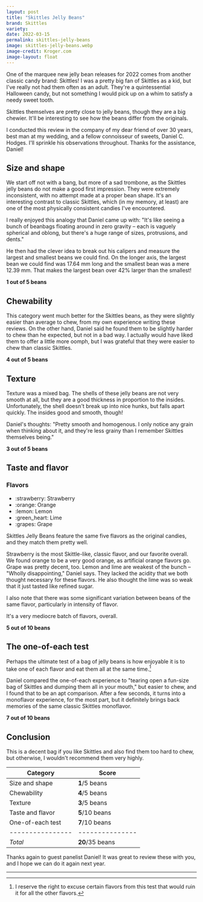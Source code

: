```yaml
---
layout: post
title: "Skittles Jelly Beans"
brand: Skittles
variety:
date: 2022-03-15
permalink: skittles-jelly-beans
image: skittles-jelly-beans.webp
image-credit: Kroger.com
image-layout: float
---
```



One of the marquee new jelly bean releases for 2022
comes from another classic candy brand: Skittles!
I was a pretty big fan of Skittles as a kid,
but I've really not had them often as an adult.
They're a quintessential Halloween candy,
but not something I would pick up on a whim to satisfy a needy sweet tooth.

Skittles themselves are pretty close to jelly beans,
though they are a big chewier.
It'll be interesting to see how the beans differ from the originals.

I conducted this review in the company of my dear friend of over 30 years,
best man at my wedding, and a fellow connoisseur of sweets, Daniel C. Hodges.
I'll sprinkle his observations throughout.
Thanks for the assistance, Daniel!


## Size and shape

We start off not with a bang, but more of a sad trombone,
as the Skittles jelly beans do not make a good first impression.
They were extremely inconsistent, with no attempt made at a proper bean shape.
It's an interesting contrast to classic Skittles,
which (in my memory, at least)
are one of the most physically consistent candies I've encountered.

I really enjoyed this analogy that Daniel came up with:
"It's like seeing a bunch of beanbags floating around in zero gravity –
each is vaguely spherical and oblong,
but there's a huge range of sizes, protrusions, and dents."

He then had the clever idea to break out his calipers
and measure the largest and smallest beans we could find.
On the longer axis, the largest bean we could find was 17.64 mm long
and the smallest bean was a mere 12.39 mm.
That makes the largest bean over 42% larger than the smallest!

**1 out of 5 beans**


## Chewability

This category went much better for the Skittles beans,
as they were slightly easier than average to chew,
from my own experience writing these reviews.
On the other hand, Daniel said he found them to be
slightly harder to chew than he expected, but not in a bad way.
I actually would have liked them to offer a little more oomph,
but I was grateful that they were easier to chew than classic Skittles.

**4 out of 5 beans**


## Texture

Texture was a mixed bag.
The shells of these jelly beans are not very smooth at all,
but they are a good thickness in proportion to the insides.
Unfortunately, the shell doesn't break up into nice hunks,
but falls apart quickly. The insides good and smooth, though!

Daniel's thoughts: "Pretty smooth and homogenous.
I only notice any grain when thinking about it,
and they're less grainy than I remember Skittles themselves being."

**3 out of 5 beans**


## Taste and flavor

<div class="inset">
    <h3>Flavors</h3>
    <ul class="emoji-list">
        <li>:strawberry: Strawberry</li>
        <li>:orange: Orange</li>
        <li>:lemon: Lemon</li>
        <li>:green_heart: Lime</li>
        <li>:grapes: Grape</li>
    </ul>
</div>

Skittles Jelly Beans feature the same five flavors as the original candies,
and they match them pretty well.

Strawberry is the most Skittle-like, classic flavor, and our favorite overall.
We found orange to be a very good orange, as artificial orange flavors go.
Grape was pretty decent, too.
Lemon and lime are weakest of the bunch – "Wholly disappointing," Daniel says.
They lacked the acidity that we both thought necessary for these flavors.
He also thought the lime was so weak that it just tasted like refined sugar.

I also note that there was some significant variation
between beans of the same flavor, particularly in intensity of flavor.

It's a very mediocre batch of flavors, overall.

**5 out of 10 beans**


## The one-of-each test

Perhaps the ultimate test of a bag of jelly beans is how enjoyable it is
to take one of each flavor and eat them all at the same time.[^1]

Daniel compared the one-of-each experience to
"tearing open a fun-size bag of Skittles and dumping them all in your mouth,"
but easier to chew, and I found that to be an apt comparison.
After a few seconds, it turns into a monoflavor experience, for the most part,
but it definitely brings back memories of the same classic Skittles monoflavor.

**7 out of 10 beans**


## Conclusion

This is a decent bag if you like Skittles and also find them too hard to chew,
but otherwise, I wouldn't recommend them very highly.

Category         | Score
---------------- | ---------------
Size and shape   | **1**/5 beans
Chewability      | **4**/5 beans
Texture          | **3**/5 beans
Taste and flavor | **5**/10 beans
One-of-each test | **7**/10 beans
---------------- | ---------------
_Total_          | **20**/35 beans

Thanks again to guest panelist Daniel! It was great to review these with you,
and I hope we can do it again next year.


---

[^1]: I reserve the right to excuse certain flavors from this test that would ruin it for all the other flavors.
